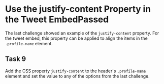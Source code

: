 # Use the justify-content Property in the Tweet EmbedPassed
The last challenge showed an example of the `justify-content` property. For the tweet embed, this property can be applied to align the items in the `.profile-name` element.
## Task 9
Add the CSS property `justify-content` to the header's `.profile-name` element and set the value to any of the options from the last challenge.
